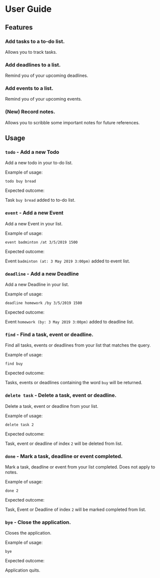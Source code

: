 # User Guide

## Features 

### Add tasks to a to-do list.
Allows you to track tasks. 

### Add deadlines to a list.
Remind you of your upcoming deadlines. 

### Add events to a list.
Remind you of your upcoming events. 

### (New) Record notes. 
Allows you to scribble some important notes for future references.

## Usage


### `todo` - Add a new Todo

Add a new todo in your to-do list.

Example of usage: 

`todo buy bread`

Expected outcome:

Task `buy bread` added to to-do list.


### `event` - Add a new Event

Add a new Event in your list.

Example of usage: 

`event badminton /at 3/5/2019 1500`

Expected outcome:

Event `badminton (at: 3 May 2019 3:00pm)` added to event list.


### `deadline` - Add a new Deadline

Add a new Deadline in your list.

Example of usage: 

`deadline homework /by 3/5/2019 1500`

Expected outcome:

Event `homework (by: 3 May 2019 3:00pm)` added to deadline list.


### `find` - Find a task, event or deadline. 

Find all tasks, events or deadlines from your list that matches the query.

Example of usage: 

`find buy`

Expected outcome:

Tasks, events or deadlines containing the word `buy` will be returned.


### `delete task` - Delete a task, event or deadline. 

Delete a task, event or deadline from your list.

Example of usage: 

`delete task 2`

Expected outcome:

Task, event or deadline of index `2` will be deleted from list.


### `done` - Mark a task, deadline or event completed. 

Mark a task, deadline or event from your list completed.
Does not apply to notes.

Example of usage: 

`done 2`

Expected outcome:

Task, Event or Deadline of index `2` will be marked completed from list. 

### `bye` - Close the application. 

Closes the application.

Example of usage: 

`bye`

Expected outcome:

Application quits.
